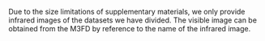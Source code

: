Due to the size limitations of supplementary materials, we only provide infrared images of the datasets we have divided. The visible image can be obtained from the M3FD by reference to the name of the infrared image.
